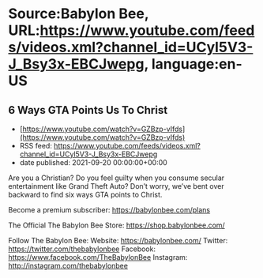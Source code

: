 # Source:Babylon Bee, URL:https://www.youtube.com/feeds/videos.xml?channel_id=UCyl5V3-J_Bsy3x-EBCJwepg, language:en-US

## 6 Ways GTA Points Us To Christ
 - [https://www.youtube.com/watch?v=GZBzp-vIfds](https://www.youtube.com/watch?v=GZBzp-vIfds)
 - RSS feed: https://www.youtube.com/feeds/videos.xml?channel_id=UCyl5V3-J_Bsy3x-EBCJwepg
 - date published: 2021-09-20 00:00:00+00:00

Are you a Christian? Do you feel guilty when you consume secular entertainment like Grand Theft Auto? Don’t worry, we’ve bent over backward to find six ways GTA points to Christ.

Become a premium subscriber:  https://babylonbee.com/plans

The Official The Babylon Bee Store:  https://shop.babylonbee.com/

Follow The Babylon Bee:
Website: https://babylonbee.com/
Twitter: https://twitter.com/thebabylonbee
Facebook: https://www.facebook.com/TheBabylonBee
Instagram: http://instagram.com/thebabylonbee

